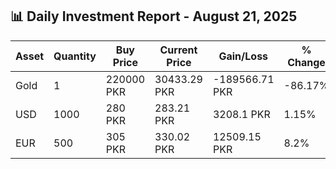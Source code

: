 ## 📊 Daily Investment Report - August 21, 2025

| Asset | Quantity | Buy Price | Current Price | Gain/Loss | % Change |
|-------|----------|-----------|----------------|------------|----------|
| Gold | 1 | 220000 PKR | 30433.29 PKR | -189566.71 PKR | -86.17% |
| USD | 1000 | 280 PKR | 283.21 PKR | 3208.1 PKR | 1.15% |
| EUR | 500 | 305 PKR | 330.02 PKR | 12509.15 PKR | 8.2% |
